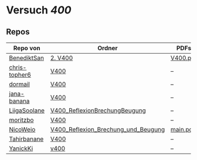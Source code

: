 # Versuch *400*

## Repos

|               Repo von               |                                                        Ordner                                                         |                                                                                PDFs                                                                                |
|--------------------------------------|-----------------------------------------------------------------------------------------------------------------------|--------------------------------------------------------------------------------------------------------------------------------------------------------------------|
|[BenediktSan](../repo/BenediktSan)    |[2. V400](https://github.com/BenediktSan/AnfaengerPraktikum2020/tree/main/Versuche%20Semester%20IV/2.%20V400)          |[V400.pdf](https://docs.google.com/viewer?url=https://raw.githubusercontent.com/BenediktSan/AnfaengerPraktikum2020/main/Versuche%20Semester%20IV/2.%20V400/V400.pdf)|
|[chris-topher6](../repo/chris-topher6)|[V400](https://github.com/chris-topher6/Anfaenger-Praktikum/tree/master/V400)                                          |–                                                                                                                                                                   |
|[dormail](../repo/dormail)            |[V400](https://github.com/dormail/ap/tree/main/V400)                                                                   |–                                                                                                                                                                   |
|[jana-banana](../repo/jana-banana)    |[V400](https://github.com/jana-banana/AP-2020/tree/main/we%20did%20that/V400)                                          |–                                                                                                                                                                   |
|[LiigaSoolane](../repo/LiigaSoolane)  |[V400_ReflexionBrechungBeugung](https://github.com/LiigaSoolane/Paktikum/tree/main/V400_ReflexionBrechungBeugung)      |–                                                                                                                                                                   |
|[moritzbo](../repo/moritzbo)          |[V400](https://github.com/moritzbo/anfaenger_praktikum/tree/main/V400)                                                 |–                                                                                                                                                                   |
|[NicoWeio](../repo/NicoWeio)          |[V400_Reflexion_Brechung_und_Beugung](https://github.com/NicoWeio/AP/tree/gh-pages/V400_Reflexion_Brechung_und_Beugung)|[main.pdf](https://docs.google.com/viewer?url=https://raw.githubusercontent.com/NicoWeio/AP/gh-pages/V400_Reflexion_Brechung_und_Beugung/build/main.pdf)            |
|[Tahirbanane](../repo/Tahirbanane)    |[V400](https://github.com/Tahirbanane/AP/tree/main/V400)                                                               |–                                                                                                                                                                   |
|[YanickKi](../repo/YanickKi)          |[v400](https://github.com/YanickKi/AP_T_Y/tree/main/v400)                                                              |–                                                                                                                                                                   |
